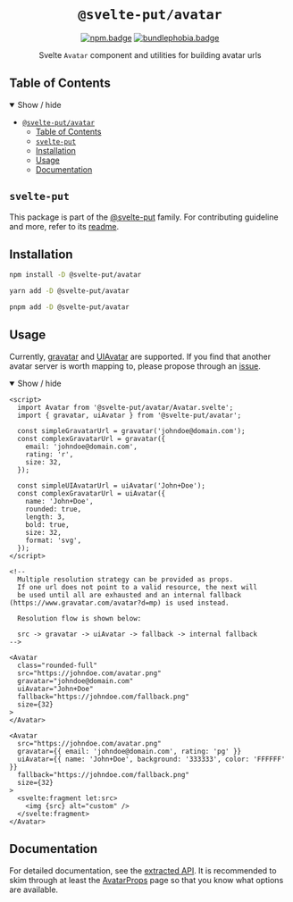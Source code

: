 <div align="center">

# `@svelte-put/avatar`

[![npm.badge]][npm] [![bundlephobia.badge]][bundlephobia]

Svelte `Avatar` component and utilities for building avatar urls

</div>

## Table of Contents

<details open>
  <summary>Show / hide</summary>

- [`@svelte-put/avatar`](#svelte-putavatar)
  - [Table of Contents](#table-of-contents)
  - [`svelte-put`](#svelte-put)
  - [Installation](#installation)
  - [Usage](#usage)
  - [Documentation](#documentation)

</details>

## `svelte-put`

This package is part of the [@svelte-put][github.monorepo] family. For contributing guideline and more, refer to its [readme][github.monorepo].

## Installation

```bash
npm install -D @svelte-put/avatar
```

```bash
yarn add -D @svelte-put/avatar
```

```bash
pnpm add -D @svelte-put/avatar
```

## Usage

Currently, [gravatar] and [UIAvatar][uiavatar] are supported. If you find that another avatar server is worth mapping to, please propose through an [issue][github.issues].

<details open>
  <summary>Show / hide</summary>

```svelte
<script>
  import Avatar from '@svelte-put/avatar/Avatar.svelte';
  import { gravatar, uiAvatar } from '@svelte-put/avatar';

  const simpleGravatarUrl = gravatar('johndoe@domain.com');
  const complexGravatarUrl = gravatar({
    email: 'johndoe@domain.com',
    rating: 'r',
    size: 32,
  });

  const simpleUIAvatarUrl = uiAvatar('John+Doe');
  const complexGravatarUrl = uiAvatar({
    name: 'John+Doe',
    rounded: true,
    length: 3,
    bold: true,
    size: 32,
    format: 'svg',
  });
</script>

<!--
  Multiple resolution strategy can be provided as props.
  If one url does not point to a valid resource, the next will
  be used until all are exhausted and an internal fallback (https://www.gravatar.com/avatar?d=mp) is used instead.

  Resolution flow is shown below:

  src -> gravatar -> uiAvatar -> fallback -> internal fallback
-->

<Avatar
  class="rounded-full"
  src="https://johndoe.com/avatar.png"
  gravatar="johndoe@domain.com"
  uiAvatar="John+Doe"
  fallback="https://johndoe.com/fallback.png"
  size={32}
>
</Avatar>

<Avatar
  src="https://johndoe.com/avatar.png"
  gravatar={{ email: 'johndoe@domain.com', rating: 'pg' }}
  uiAvatar={{ name: 'John+Doe', background: '333333', color: 'FFFFFF' }}
  fallback="https://johndoe.com/fallback.png"
  size={32}
>
  <svelte:fragment let:src>
    <img {src} alt="custom" />
  </svelte:fragment>
</Avatar>
```

</details>

## Documentation

For detailed documentation, see the [extracted API][github.api]. It is recommended to skim through at least the [AvatarProps][github.api.AvatarProps] page so that you know what options are available.

<!-- github specifics -->
[github.monorepo]: https://github.com/vnphanquang/svelte-put
[github.changelog]: https://github.com/vnphanquang/svelte-put/blob/main/packages/misc/avatar/CHANGELOG.md
[github.issues]: https://github.com/vnphanquang/svelte-put/issues?q=
[github.api]: https://github.com/vnphanquang/svelte-put/blob/main/packages/misc/avatar/api/docs/index.md
[github.api.AvatarProps]: https://github.com/vnphanquang/svelte-put/blob/main/packages/misc/avatar/api/docs/avatar.avatarprops.md

<!-- heading badge -->
[npm.badge]: https://img.shields.io/npm/v/@svelte-put/avatar
[npm]: https://www.npmjs.com/package/@svelte-put/avatar
[bundlephobia.badge]: https://img.shields.io/bundlephobia/minzip/@svelte-put/avatar?label=minzipped
[bundlephobia]: https://bundlephobia.com/package/@svelte-put/avatar

<!-- external resources -->
[gravatar]: https://en.gravatar.com/site/implement/images
[uiavatar]: https://ui-avatars.com
